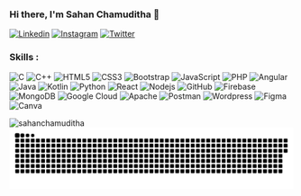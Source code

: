 ### Hi there, I'm Sahan Chamuditha 👋

[![Linkedin](https://img.shields.io/badge/-LinkedIn-222222?style=flat-square&logo=Linkedin&logoColor=white&link=https://www.linkedin.com/in/sahanchamuditha)](https://www.linkedin.com/in/sahanchamuditha)
[![Instagram](https://img.shields.io/badge/Instagram-222222?&style=flat-square&logo=instagram&logoColor=white&link=https://www.instagram.com/sahanchamuditha)](https://www.instagram.com/sahan_chamuditha)
[![Twitter](https://img.shields.io/badge/-Twitter-222222?style=flat-square&logo=twitter&logoColor=white&link=https://twitter.com/sahanchamuditha)](https://twitter.com/sahanchamuditha)
<!--[![Facebook](https://img.shields.io/badge/Facebook-222222?&style=flat-square&logo=facebook&logoColor=white&link=https://www.facebook.com/sahanchamduditha)](https://www.facebook.com/sahanchamuditha)-->
<!--[![Website](https://img.shields.io/badge/WebSite-222222?&style=flat-square&logo=google-chrome&logoColor=white&link=https://.github.io/)](https://.github.io/)-->


### Skills : <br/>
![C](https://img.shields.io/badge/c-%2300599C.svg?style=flat&logo=c&logoColor=white) 
![C++](https://img.shields.io/badge/c++-%2300599C.svg?style=flat&logo=c%2B%2B&logoColor=white) 
![HTML5](https://img.shields.io/badge/html5-%23E34F26.svg?style=flat&logo=html5&logoColor=white) 
![CSS3](https://img.shields.io/badge/css3-%231572B6.svg?style=flat&logo=css3&logoColor=white) 
![Bootstrap](https://img.shields.io/badge/bootstrap-%23563D7C.svg?style=flat&logo=bootstrap&logoColor=white) 
![JavaScript](https://img.shields.io/badge/javascript-%23323330.svg?style=flat&logo=javascript&logoColor=%23F7DF1E) 
![PHP](https://img.shields.io/badge/PHP-black?style=flat-square&logo=php)
![Angular](https://img.shields.io/badge/-Angular-DD0031?style=flat-square&logo=angular)
![Java](https://img.shields.io/badge/-Java-red?style=flat-square&logo=java)
![Kotlin](https://img.shields.io/badge/kotlin-%230095D5.svg?style=flat&logo=kotlin&logoColor=white) 
![Python](https://img.shields.io/badge/python-3670A0?style=flat&logo=python&logoColor=ffdd54) 
![React](https://img.shields.io/badge/-React.js-2088FF?style=flat-square&logo=react)
![Nodejs](https://img.shields.io/badge/-Nodejs-black?style=flat-square&logo=Node.js)
![GitHub](https://img.shields.io/badge/-GitHub-181717?style=flat-square&logo=github)
![Firebase](https://img.shields.io/badge/Firebase-007ACC?style=flat-square&logo=firebase)
![MongoDB](https://img.shields.io/badge/-MongoDB-4EA94B?style=flat-square&logo=mongodb&logoColor=white)
![Google Cloud](https://img.shields.io/badge/Google%20Cloud-black?style=flat-square&logo=google-cloud)
![Apache](https://img.shields.io/badge/apache-%23D42029.svg?style=flat&logo=apache&logoColor=white) 
![Postman](https://img.shields.io/badge/Postman-FF6C37?style=flat&logo=postman&logoColor=white)
![Wordpress](https://img.shields.io/badge/Wordpress-1572B6?style=flat-square&logo=wordpress)
![Figma](https://img.shields.io/badge/figma-%23F24E1E.svg?style=flat&logo=figma&logoColor=white) 
![Canva](https://img.shields.io/badge/Canva-%2300C4CC.svg?style=flat&logo=Canva&logoColor=white) 



<p align="center"><img align="left" src="https://github-readme-stats.vercel.app/api/top-langs?username=sahanchamuditha&show_icons=true&locale=en&layout=compact&theme=vision-friendly-dark" alt="sahanchamuditha" /></p>

<p align="center">
 <img width="1000" src="assets/github-snake.svg" alt="snake"/>
</p>

<!-- <p>&nbsp;<img align="center" src="https://github-readme-stats.vercel.app/api?username=sahanchamuditha&show_icons=true&locale=en" alt="sahanchamuditha" /></p> -->

<!-- <p><img align="center" src="https://github-readme-streak-stats.herokuapp.com/?user=sahanchamuditha&" alt="sahanchamuditha" /></p> -->

